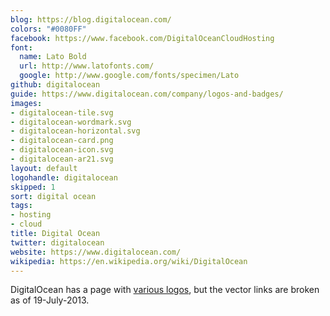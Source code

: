 ```yaml
---
blog: https://blog.digitalocean.com/
colors: "#0080FF"
facebook: https://www.facebook.com/DigitalOceanCloudHosting
font:
  name: Lato Bold
  url: http://www.latofonts.com/
  google: http://www.google.com/fonts/specimen/Lato
github: digitalocean
guide: https://www.digitalocean.com/company/logos-and-badges/
images:
- digitalocean-tile.svg
- digitalocean-wordmark.svg
- digitalocean-horizontal.svg
- digitalocean-card.png
- digitalocean-icon.svg
- digitalocean-ar21.svg
layout: default
logohandle: digitalocean
skipped: 1
sort: digital ocean
tags:
- hosting
- cloud
title: Digital Ocean
twitter: digitalocean
website: https://www.digitalocean.com/
wikipedia: https://en.wikipedia.org/wiki/DigitalOcean
---
```


DigitalOcean has a page with [various logos](https://www.digitalocean.com/badges-and-logos), but the vector links are broken as of 19-July-2013.